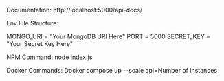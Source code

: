Documentation: http://localhost:5000/api-docs/

Env File Structure:

MONGO_URI = "Your MongoDB URI Here"
PORT = 5000
SECRET_KEY = "Your Secret Key Here"

NPM Command: node index.js

Docker Commands: Docker compose up --scale api=Number of instances
